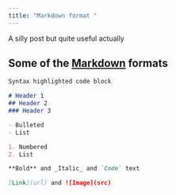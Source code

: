 ```yaml
---
title: "Markdown format "
---
```


A silly post but quite useful actually

## Some of the [Markdown](https://guides.github.com/features/mastering-markdown/) formats
```markdown
Syntax highlighted code block

# Header 1
## Header 2
### Header 3

- Bulleted
- List

1. Numbered
2. List

**Bold** and _Italic_ and `Code` text

[Link](url) and ![Image](src)
```
